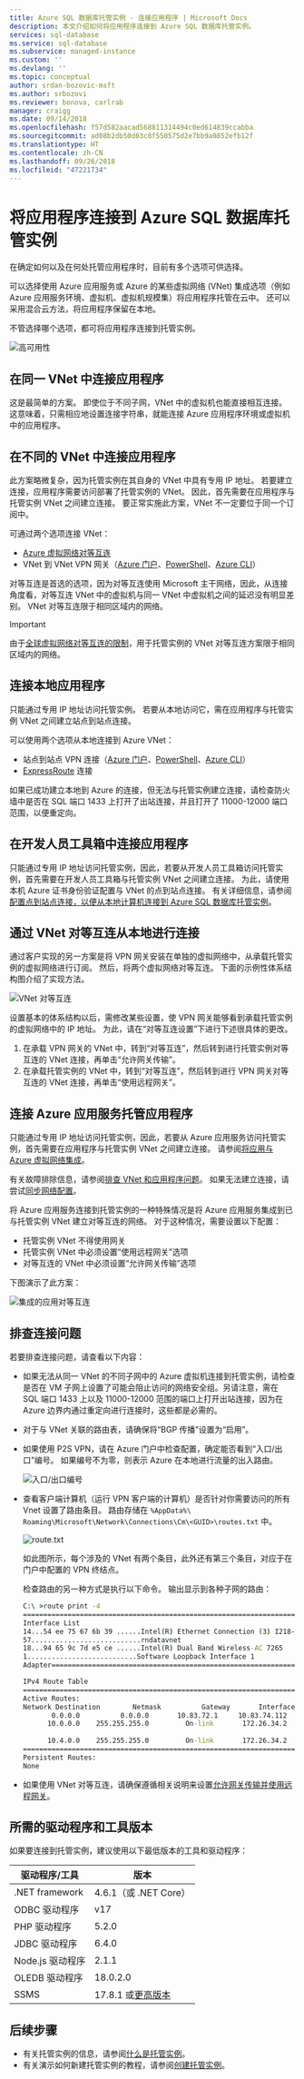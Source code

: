 ```yaml
---
title: Azure SQL 数据库托管实例 - 连接应用程序 | Microsoft Docs
description: 本文介绍如何将应用程序连接到 Azure SQL 数据库托管实例。
services: sql-database
ms.service: sql-database
ms.subservice: managed-instance
ms.custom: ''
ms.devlang: ''
ms.topic: conceptual
author: srdan-bozovic-msft
ms.author: srbozovi
ms.reviewer: bonova, carlrab
manager: craigg
ms.date: 09/14/2018
ms.openlocfilehash: f57d582aacad568811314494c0ed614839ccabba
ms.sourcegitcommit: ad08b2db50d63c8f550575d2e7bb9a0852efb12f
ms.translationtype: HT
ms.contentlocale: zh-CN
ms.lasthandoff: 09/26/2018
ms.locfileid: "47221734"
---
```

# <a name="connect-your-application-to-azure-sql-database-managed-instance"></a>将应用程序连接到 Azure SQL 数据库托管实例

在确定如何以及在何处托管应用程序时，目前有多个选项可供选择。 
 
可以选择使用 Azure 应用服务或 Azure 的某些虚拟网络 (VNet) 集成选项（例如 Azure 应用服务环境、虚拟机、虚拟机规模集）将应用程序托管在云中。 还可以采用混合云方法，将应用程序保留在本地。 
 
不管选择哪个选项，都可将应用程序连接到托管实例。  

![高可用性](./media/sql-database-managed-instance/application-deployment-topologies.png)  
## <a name="connect-an-application-inside-the-same-vnet"></a>在同一 VNet 中连接应用程序 

这是最简单的方案。 即使位于不同子网，VNet 中的虚拟机也能直接相互连接。 这意味着，只需相应地设置连接字符串，就能连接 Azure 应用程序环境或虚拟机中的应用程序。  
 
## <a name="connect-an-application-inside-a-different-vnet"></a>在不同的 VNet 中连接应用程序 

此方案略微复杂，因为托管实例在其自身的 VNet 中具有专用 IP 地址。 若要建立连接，应用程序需要访问部署了托管实例的 VNet。 因此，首先需要在应用程序与托管实例 VNet 之间建立连接。 要正常实施此方案，VNet 不一定要位于同一个订阅中。 
 
可通过两个选项连接 VNet： 
- [Azure 虚拟网络对等互连](../virtual-network/virtual-network-peering-overview.md) 
- VNet 到 VNet VPN 网关（[Azure 门户](../vpn-gateway/vpn-gateway-howto-vnet-vnet-resource-manager-portal.md)、[PowerShell](../vpn-gateway/vpn-gateway-vnet-vnet-rm-ps.md)、[Azure CLI](../vpn-gateway/vpn-gateway-howto-vnet-vnet-cli.md)） 
 
对等互连是首选的选项，因为对等互连使用 Microsoft 主干网络，因此，从连接角度看，对等互连 VNet 中的虚拟机与同一 VNet 中虚拟机之间的延迟没有明显差别。 VNet 对等互连限于相同区域内的网络。  
 
> [!IMPORTANT]
> 由于[全球虚拟网络对等互连的限制](../virtual-network/virtual-network-manage-peering.md#requirements-and-constraints)，用于托管实例的 VNet 对等互连方案限于相同区域内的网络。 

## <a name="connect-an-on-premises-application"></a>连接本地应用程序 

只能通过专用 IP 地址访问托管实例。 若要从本地访问它，需在应用程序与托管实例 VNet 之间建立站点到站点连接。 
 
可以使用两个选项从本地连接到 Azure VNet： 
- 站点到站点 VPN 连接（[Azure 门户](../vpn-gateway/vpn-gateway-howto-site-to-site-resource-manager-portal.md)、[PowerShell](../vpn-gateway/vpn-gateway-create-site-to-site-rm-powershell.md)、[Azure CLI](../vpn-gateway/vpn-gateway-howto-site-to-site-resource-manager-cli.md)） 
- [ExpressRoute](../expressroute/expressroute-introduction.md) 连接  
 
如果已成功建立本地到 Azure 的连接，但无法与托管实例建立连接，请检查防火墙中是否在 SQL 端口 1433 上打开了出站连接，并且打开了 11000-12000 端口范围，以便重定向。 

## <a name="connect-an-application-on-the-developers-box"></a>在开发人员工具箱中连接应用程序

只能通过专用 IP 地址访问托管实例，因此，若要从开发人员工具箱访问托管实例，首先需要在开发人员工具箱与托管实例 VNet 之间建立连接。 为此，请使用本机 Azure 证书身份验证配置与 VNet 的点到站点连接。 有关详细信息，请参阅[配置点到站点连接，以便从本地计算机连接到 Azure SQL 数据库托管实例](sql-database-managed-instance-configure-p2s.md)。

## <a name="connect-from-on-premises-with-vnet-peering"></a>通过 VNet 对等互连从本地进行连接
通过客户实现的另一方案是将 VPN 网关安装在单独的虚拟网络中，从承载托管实例的虚拟网络进行订阅。 然后，将两个虚拟网络对等互连。 下面的示例性体系结构图介绍了实现方法。

![VNet 对等互连](./media/sql-database-managed-instance-connect-app/vnet-peering.png)

设置基本的体系结构以后，需修改某些设置，使 VPN 网关能够看到承载托管实例的虚拟网络中的 IP 地址。 为此，请在“对等互连设置”下进行下述很具体的更改。
1.  在承载 VPN 网关的 VNet 中，转到“对等互连”，然后转到进行托管实例对等互连的 VNet 连接，再单击“允许网关传输”。
2.  在承载托管实例的 VNet 中，转到“对等互连”，然后转到进行 VPN 网关对等互连的 VNet 连接，再单击“使用远程网关”。

## <a name="connect-an-azure-app-service-hosted-application"></a>连接 Azure 应用服务托管应用程序 

只能通过专用 IP 地址访问托管实例，因此，若要从 Azure 应用服务访问托管实例，首先需要在应用程序与托管实例 VNet 之间建立连接。 请参阅[将应用与 Azure 虚拟网络集成](../app-service/web-sites-integrate-with-vnet.md)。  
 
有关故障排除信息，请参阅[排查 VNet 和应用程序问题](../app-service/web-sites-integrate-with-vnet.md#troubleshooting)。 如果无法建立连接，请尝试[同步网络配置](sql-database-managed-instance-sync-network-configuration.md)。 
 
将 Azure 应用服务连接到托管实例的一种特殊情况是将 Azure 应用服务集成到已与托管实例 VNet 建立对等互连的网络。 对于这种情况，需要设置以下配置： 

- 托管实例 VNet 不得使用网关  
- 托管实例 VNet 中必须设置“使用远程网关”选项 
- 对等互连的 VNet 中必须设置“允许网关传输”选项 
 
下图演示了此方案：

![集成的应用对等互连](./media/sql-database-managed-instance/integrated-app-peering.png)
 
## <a name="troubleshooting-connectivity-issues"></a>排查连接问题

若要排查连接问题，请查看以下内容：
- 如果无法从同一 VNet 的不同子网中的 Azure 虚拟机连接到托管实例，请检查是否在 VM 子网上设置了可能会阻止访问的网络安全组。另请注意，需在 SQL 端口 1433 上以及 11000-12000 范围的端口上打开出站连接，因为在 Azure 边界内通过重定向进行连接时，这些都是必需的。 
- 对于与 VNet 关联的路由表，请确保将“BGP 传播”设置为“启用”。
- 如果使用 P2S VPN，请在 Azure 门户中检查配置，确定能否看到“入口/出口”编号。 如果编号不为零，则表示 Azure 在本地进行流量的出入路由。

   ![入口/出口编号](./media/sql-database-managed-instance-connect-app/ingress-egress-numbers.png)

- 查看客户端计算机（运行 VPN 客户端的计算机）是否针对你需要访问的所有 Vnet 设置了路由条目。 路由存储在 `%AppData%\ Roaming\Microsoft\Network\Connections\Cm\<GUID>\routes.txt` 中。


   ![route.txt](./media/sql-database-managed-instance-connect-app/route-txt.png)

   如此图所示，每个涉及的 VNet 有两个条目，此外还有第三个条目，对应于在门户中配置的 VPN 终结点。

   检查路由的另一种方式是执行以下命令。 输出显示到各种子网的路由： 

   ```cmd
   C:\ >route print -4
   ===========================================================================
   Interface List
   14...54 ee 75 67 6b 39 ......Intel(R) Ethernet Connection (3) I218-LM
   57...........................rndatavnet
   18...94 65 9c 7d e5 ce ......Intel(R) Dual Band Wireless-AC 7265
   1...........................Software Loopback Interface 1
   Adapter===========================================================================
   
   IPv4 Route Table
   ===========================================================================
   Active Routes:
   Network Destination        Netmask          Gateway       Interface  Metric
          0.0.0.0          0.0.0.0       10.83.72.1     10.83.74.112     35
         10.0.0.0    255.255.255.0         On-link       172.26.34.2     43
     
         10.4.0.0    255.255.255.0         On-link       172.26.34.2     43
   ===========================================================================
   Persistent Routes:
   None
   ```

- 如果使用 VNet 对等互连，请确保遵循相关说明来设置[允许网关传输并使用远程网关](#connect-from-on-premises-with-vnet-peering)。 

## <a name="required-versions-of-drivers-and-tools"></a>所需的驱动程序和工具版本

如果要连接到托管实例，建议使用以下最低版本的工具和驱动程序：

| 驱动程序/工具 | 版本 |
| --- | --- |
|.NET framework | 4.6.1（或 .NET Core） | 
|ODBC 驱动程序    | v17 |
|PHP 驱动程序 | 5.2.0 |
|JDBC 驱动程序    | 6.4.0 |
|Node.js 驱动程序 | 2.1.1 |
|OLEDB 驱动程序   | 18.0.2.0 |
|SSMS   | 17.8.1 或[更高版本](https://docs.microsoft.com/sql/ssms/download-sql-server-management-studio-ssms?view=sql-server-2017) |

## <a name="next-steps"></a>后续步骤

- 有关托管实例的信息，请参阅[什么是托管实例](sql-database-managed-instance.md)。
- 有关演示如何新建托管实例的教程，请参阅[创建托管实例](sql-database-managed-instance-get-started.md)。
